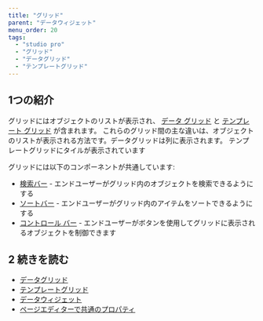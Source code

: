 ```yaml
---
title: "グリッド"
parent: "データウィジェット"
menu_order: 20
tags:
  - "studio pro"
  - "グリッド"
  - "データグリッド"
  - "テンプレートグリッド"
---
```


## 1つの紹介

グリッドにはオブジェクトのリストが表示され、 [データ グリッド](data-grid) と [テンプレート グリッド](template-grid) が含まれます。 これらのグリッド間の主な違いは、オブジェクトのリストが表示される方法です。データグリッドは列に表示されます。 テンプレートグリッドにタイルが表示されています

グリッドには以下のコンポーネントが共通しています:

* [検索バー](search-bar) - エンドユーザーがグリッド内のオブジェクトを検索できるようにする
* [ソートバー](sort-bar) - エンドユーザーがグリッド内のアイテムをソートできるようにする
* [コントロール バー](control-bar) - エンドユーザーがボタンを使用してグリッドに表示されるオブジェクトを制御できます

## 2 続きを読む

* [データグリッド](データグリッド)
* [テンプレートグリッド](template-grid)
* [データウィジェット](data-widgets)
* [ページエディターで共通のプロパティ](common-widget-properties)